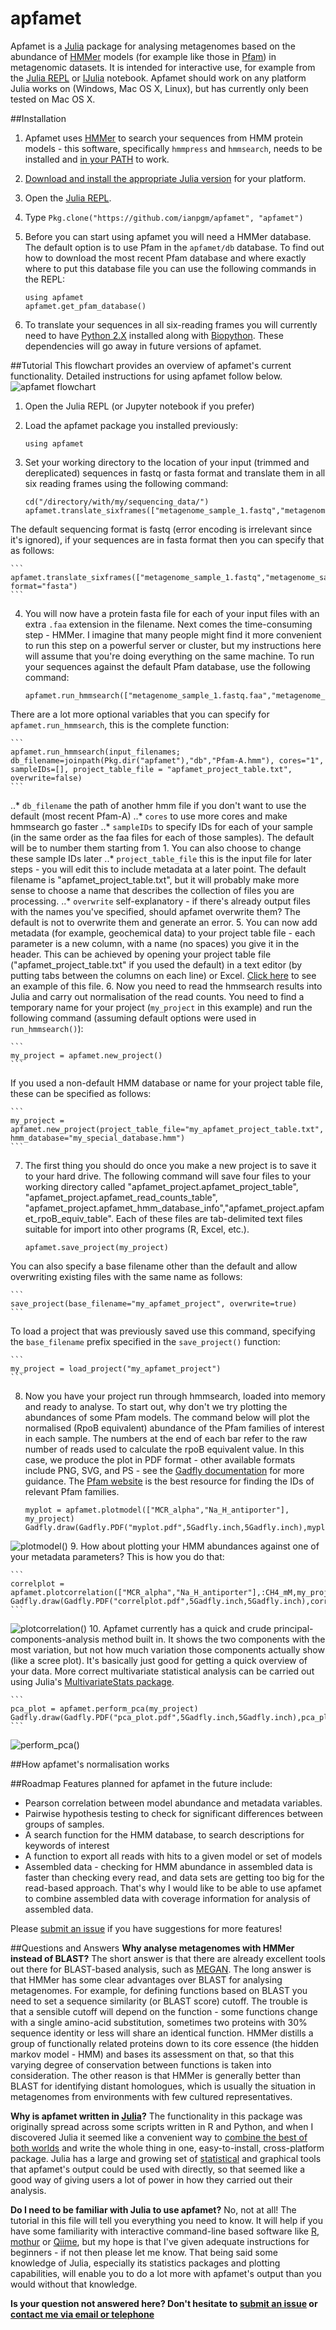 # apfamet
Apfamet is a [Julia](http://www.julialang.org/) package for analysing metagenomes based on the abundance of [HMMer](http://www.hmmer.org/) models (for example like those in [Pfam](http://pfam.xfam.org/)) in metagenomic datasets. It is intended for interactive use, for example from the [Julia REPL](http://docs.julialang.org/en/release-0.4/manual/interacting-with-julia/) or [IJulia](https://github.com/JuliaLang/IJulia.jl) notebook. Apfamet should work on any platform Julia works on (Windows, Mac OS X, Linux), but has currently only been tested on Mac OS X. 

##Installation
1. Apfamet uses [HMMer](http://www.hmmer.org/) to search your sequences from HMM protein models - this software, specifically `hmmpress` and `hmmsearch`, needs to be installed and [in your PATH](http://superuser.com/questions/284342/what-are-path-and-other-environment-variables-and-how-can-i-set-or-use-them) to work.
2. [Download and install the appropriate Julia version](http://julialang.org/downloads/) for your platform.
3. Open the [Julia REPL](http://docs.julialang.org/en/release-0.4/manual/interacting-with-julia/).
4. Type `Pkg.clone("https://github.com/ianpgm/apfamet", "apfamet")`
5. Before you can start using apfamet you will need a HMMer database. The default option is to use Pfam in the `apfamet/db` database. To find out how to download the most recent Pfam database and where exactly where to put this database file you can use the following commands in the REPL:

    ```
    using apfamet 
    apfamet.get_pfam_database()
    ```
6. To translate your sequences in all six-reading frames you will currently need to have [Python 2.X](https://www.python.org/) installed along with [Biopython](http://biopython.org/wiki/Main_Page). These dependencies will go away in future versions of apfamet.

##Tutorial
This flowchart provides an overview of apfamet's current functionality. Detailed instructions for using apfamet follow below.
![apfamet flowchart](https://github.com/ianpgm/apfamet/blob/master/doc/apfamet_flowchart.png)

1. Open the Julia REPL (or Jupyter notebook if you prefer)
2. Load the apfamet package you installed previously:
	
	```
	using apfamet
	```
3. Set your working directory to the location of your input (trimmed and dereplicated) sequences in fastq or fasta format and translate them in all six reading frames using the following command:
	
	```
	cd("/directory/with/my/sequencing_data/")
	apfamet.translate_sixframes(["metagenome_sample_1.fastq","metagenome_sample_2.fastq","metagenome_sample_3.fastq"])
	```
The default sequencing format is fastq (error encoding is irrelevant since it's ignored), if your sequences are in fasta format then you can specify that as follows:
	
	```
	apfamet.translate_sixframes(["metagenome_sample_1.fastq","metagenome_sample_2.fastq","metagenome_sample_3.fastq"], format="fasta")
	```
4. You will now have a protein fasta file for each of your input files with an extra `.faa` extension in the filename. Next comes the time-consuming step - HMMer. I imagine that many people might find it more convenient to run this step on a powerful server or cluster, but my instructions here will assume that you're doing everything on the same machine. To run your sequences against the default Pfam database, use the following command:
	
	```
	apfamet.run_hmmsearch(["metagenome_sample_1.fastq.faa","metagenome_sample_2.fastq.faa","metagenome_sample_3.fastq.faa"])
	```
There are a lot more optional variables that you can specify for `apfamet.run_hmmsearch`, this is the complete function:
	
	```
	apfamet.run_hmmsearch(input_filenames; db_filename=joinpath(Pkg.dir("apfamet"),"db","Pfam-A.hmm"), cores="1", sampleIDs=[], project_table_file = "apfamet_project_table.txt", overwrite=false)
	```
..* `db_filename` the path of another hmm file if you don't want to use the default (most recent Pfam-A)
..* `cores` to use more cores and make hmmsearch go faster
..* `sampleIDs` to specify IDs for each of your sample (in the same order as the faa files for each of those samples). The default will be to number them starting from 1. You can also choose to change these sample IDs later
..* `project_table_file` this is the input file for later steps - you will edit this to include metadata at a later point. The default filename is "apfamet_project_table.txt", but it will probably make more sense to choose a name that describes the collection of files you are processing.
..* `overwrite` self-explanatory - if there's already output files with the names you've specified, should apfamet overwrite them? The default is not to overwrite them and generate an error.
5. You can now add metadata (for example, geochemical data) to your project table file - each parameter is a new column, with a name (no spaces) you give it in the header. This can be achieved by opening your project table file ("apfamet_project_table.txt" if you used the default) in a text editor (by putting tabs between the columns on each line) or Excel. [Click here](https://github.com/ianpgm/apfamet/blob/master/test/sample_metadata.txt) to see an example of this file. 
6. Now you need to read the hmmsearch results into Julia and carry out normalisation of the read counts. You need to find a temporary name for your project (`my_project` in this example) and run the following command (assuming default options were used in `run_hmmsearch()`):
	
	```
	my_project = apfamet.new_project()
	```
If you used a non-default HMM database or name for your project table file, these can be specified as follows:
	
	```
	my_project = apfamet.new_project(project_table_file="my_apfamet_project_table.txt", hmm_database="my_special_database.hmm")
	```
7. The first thing you should do once you make a new project is to save it to your hard drive. The following command will save four files to your working directory called "apfamet_project.apfamet_project_table", "apfamet_project.apfamet_read_counts_table", "apfamet_project.apfamet_hmm_database_info","apfamet_project.apfamet_rpoB_equiv_table". Each of these files are tab-delimited text files suitable for import into other programs (R, Excel, etc.).
	
	```
	apfamet.save_project(my_project)
	```
You can also specify a base filename other than the default and allow overwriting existing files with the same name as follows:
	
	```
	save_project(base_filename="my_apfamet_project", overwrite=true)
	```
To load a project that was previously saved use this command, specifying the `base_filename` prefix specified in the `save_project()` function:
	
	```
	my_project = load_project("my_apfamet_project")
	```
8. Now you have your project run through hmmsearch, loaded into memory and ready to analyse. To start out, why don't we try plotting the abundances of some Pfam models. The command below will plot the normalised (RpoB equivalent) abundance of the Pfam families of interest in each sample. The numbers at the end of each bar refer to the raw number of reads used to calculate the rpoB equivalent value. In this case, we produce the plot in PDF format - other available formats include PNG, SVG, and PS - see the [Gadfly documentation](http://gadflyjl.org/) for more guidance. The [Pfam website](http://pfam.xfam.org/) is the best resource for finding the IDs of relevant Pfam families.
	
	```
	myplot = apfamet.plotmodel(["MCR_alpha","Na_H_antiporter"], my_project)
	Gadfly.draw(Gadfly.PDF("myplot.pdf",5Gadfly.inch,5Gadfly.inch),myplot)
	```
![plotmodel()](https://github.com/ianpgm/apfamet/blob/master/doc/plotmodel_example.png)
9. How about plotting your HMM abundances against one of your metadata parameters? This is how you do that:
	
	```
	correlplot = apfamet.plotcorrelation(["MCR_alpha","Na_H_antiporter"],:CH4_mM,my_project)
	Gadfly.draw(Gadfly.PDF("correlplot.pdf",5Gadfly.inch,5Gadfly.inch),correlplot)
	```
![plotcorrelation()](https://github.com/ianpgm/apfamet/blob/master/doc/plotcorrelation_example.png)
10. Apfamet currently has a quick and crude principal-components-analysis method built in. It shows the two components with the most variation, but not how much variation those components actually show (like a scree plot). It's basically just good for getting a quick overview of your data. More correct multivariate statistical analysis can be carried out using Julia's [MultivariateStats package](https://github.com/JuliaStats/MultivariateStats.jl).
	
	```
	pca_plot = apfamet.perform_pca(my_project)
	Gadfly.draw(Gadfly.PDF("pca_plot.pdf",5Gadfly.inch,5Gadfly.inch),pca_plot)
	```
![perform_pca()](https://github.com/ianpgm/apfamet/blob/master/doc/perform_pca_example.png)

##How apfamet's normalisation works 

##Roadmap
Features planned for apfamet in the future include:

+ Pearson correlation between model abundance and metadata variables.
+ Pairwise hypothesis testing to check for significant differences between groups of samples.
+ A search function for the HMM database, to search descriptions for keywords of interest
+ A function to export all reads with hits to a given model or set of models
+ Assembled data - checking for HMM abundance in assembled data is faster than checking every read, and data sets are getting too big for the read-based approach. That's why I would like to be able to use apfamet to combine assembled data with coverage information for analysis of assembled data.

Please [submit an issue](https://github.com/ianpgm/apfamet/issues) if you have suggestions for more features!

##Questions and Answers
**Why analyse metagenomes with HMMer instead of BLAST?**
The short answer is that there are already excellent tools out there for BLAST-based analysis, such as [MEGAN](http://ab.inf.uni-tuebingen.de/software/megan5/). The long answer is that HMMer has some clear advantages over BLAST for analysing metagenomes. For example, for defining functions based on BLAST you need to set a sequence similarity (or BLAST score) cutoff. The trouble is that a sensible cutoff will depend on the function - some functions change with a single amino-acid substitution, sometimes two proteins with 30% sequence identity or less will share an identical function. HMMer distills a group of functionally related proteins down to its core essence (the hidden markov model - HMM) and bases its assessment on that, so that this varying degree of conservation between functions is taken into consideration. The other reason is that HMMer is generally better than BLAST for identifying distant homologues, which is usually the situation in metagenomes from environments with few cultured representatives.

**Why is apfamet written in [Julia](http://www.julialang.org/)?**
The functionality in this package was originally spread across some scripts written in R and Python, and when I discovered Julia it seemed like a convenient way to [combine the best of both worlds](http://schroed-mic.net/index.php/2015/12/17/thoughts-after-a-month-using-the-julia-programming-language/) and write the whole thing in one, easy-to-install, cross-platform package. Julia has a large and growing set of [statistical](http://juliastats.github.io/) and graphical tools that apfamet's output could be used with directly, so that seemed like a good way of giving users a lot of power in how they carried out their analysis.

**Do I need to be familiar with Julia to use apfamet?**
No, not at all! The tutorial in this file will tell you everything you need to know. It will help if you have some familiarity with interactive command-line based software like [R](https://www.r-project.org/), [mothur](http://www.mothur.org/) or [Qiime](http://qiime.org/), but my hope is that I've given adequate instructions for beginners - if not then please let me know. That being said some knowledge of Julia, especially its statistics packages and plotting capabilities, will enable you to do a lot more with apfamet's output than you would without that knowledge.

**Is your question not answered here? Don't hesitate to [submit an issue](https://github.com/ianpgm/apfamet/issues) or [contact me via email or telephone](http://pure.au.dk/portal/en/persons/id%2825504f0f-4132-4611-8697-0019cedc5d5d%29.html)**